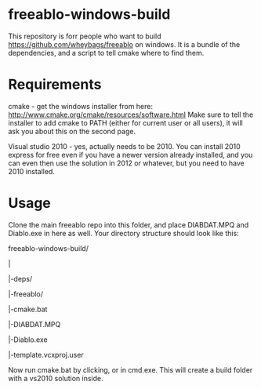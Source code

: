 freeablo-windows-build
=======================

This repository is forr people who want to build https://github.com/wheybags/freeablo on windows.
It is a bundle of the dependencies, and a script to tell cmake where to find them.

Requirements
============
cmake - get the windows installer from here: http://www.cmake.org/cmake/resources/software.html
Make sure to tell the installer to add cmake to PATH (either for current user or all users), it will ask you about this on the second page.

Visual studio 2010 - yes, actually needs to be 2010. You can install 2010 express for free even if you have a newer version already installed, and you can even then use the solution in 2012 or whatever, but you need to have 2010 installed.

Usage
=====
Clone the main freeablo repo into this folder, and place DIABDAT.MPQ and Diablo.exe in here as well.
Your directory structure should look like this:

freeablo-windows-build/

|

|-deps/

|-freeablo/

|-cmake.bat

|-DIABDAT.MPQ

|-Diablo.exe

|-template.vcxproj.user

Now run cmake.bat by clicking, or in cmd.exe. This will create a build folder with a vs2010 solution inside.

